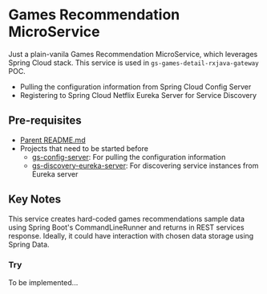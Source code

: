 # Games Recommendation MicroService

Just a plain-vanila Games Recommendation MicroService, which leverages Spring Cloud stack. This service is used in `gs-games-detail-rxjava-gateway` POC.

* Pulling the configuration information from Spring Cloud Config Server
* Registering to Spring Cloud Netflix Eureka Server for Service Discovery

## Pre-requisites

* [Parent README.md](../README.md)
* Projects that need to be started before
	- [gs-config-server](../gs-config-server/README.md): For pulling the configuration information
	- [gs-discovery-eureka-server](../gs-discovery-eureka-server/README.md): For discovering service instances from Eureka server

## Key Notes

This service creates hard-coded games recommendations sample data using Spring Boot's CommandLineRunner and returns in REST services response. Ideally, it could have interaction with chosen data storage using Spring Data. 

### Try

To be implemented...